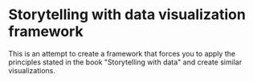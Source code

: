 # Storytelling with data visualization framework

This is an attempt to create a framework that forces you to apply the principles stated in the book "Storytelling with data" and create similar visualizations.
